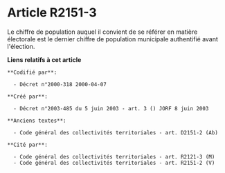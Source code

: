 # Article R2151-3

Le chiffre de population auquel il convient de se référer en matière électorale est le dernier chiffre de population
municipale authentifié avant l'élection.

**Liens relatifs à cet article**

	**Codifié par**:

	  - Décret n°2000-318 2000-04-07

	**Créé par**:

	  - Décret n°2003-485 du 5 juin 2003 - art. 3 () JORF 8 juin 2003

	**Anciens textes**:

	  - Code général des collectivités territoriales - art. D2151-2 (Ab)

	**Cité par**:

	  - Code général des collectivités territoriales - art. R2121-3 (M)
	  - Code général des collectivités territoriales - art. R2151-2 (V)

